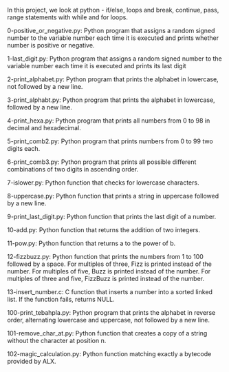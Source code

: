 In this project, we look at python - if/else, loops and break, continue, pass, range statements with while and for loops.

0-positive_or_negative.py: Python program that assigns a random signed number to the variable number each time it is executed and prints whether number is positive or negative.

1-last_digit.py: Python program that assigns a random signed number to the variable number each time it is executed and prints its last digit

2-print_alphabet.py: Python program that prints the alphabet in lowercase, not followed by a new line.

3-print_alphabt.py: Python program that prints the alphabet in lowercase, followed by a new line.

4-print_hexa.py: Python program that prints all numbers from 0 to 98 in decimal and hexadecimal.

5-print_comb2.py: Python program that prints numbers from 0 to 99 two digits each.

6-print_comb3.py: Python program that prints all possible different combinations of two digits in ascending order.

7-islower.py: Python function that checks for lowercase characters.

8-uppercase.py: Python function that prints a string in uppercase followed by a new line.

9-print_last_digit.py: Python function that prints the last digit of a number.

10-add.py: Python function that returns the addition of two integers.

11-pow.py: Python function that returns a to the power of b.

12-fizzbuzz.py: Python function that prints the numbers from 1 to 100 followed by a space.
For multiples of three, Fizz is printed instead of the number.
For multiples of five, Buzz is printed instead of the number.
For multiples of three and five, FizzBuzz is printed instead of the number.

13-insert_number.c: C function that inserts a number into a sorted linked list.
If the function fails, returns NULL.

100-print_tebahpla.py: Python program that prints the alphabet in reverse order, alternating lowercase and uppercase, not followed by a new line.

101-remove_char_at.py: Python function that creates a copy of a string without the character at position n.

102-magic_calculation.py: Python function matching exactly a bytecode provided by ALX.

